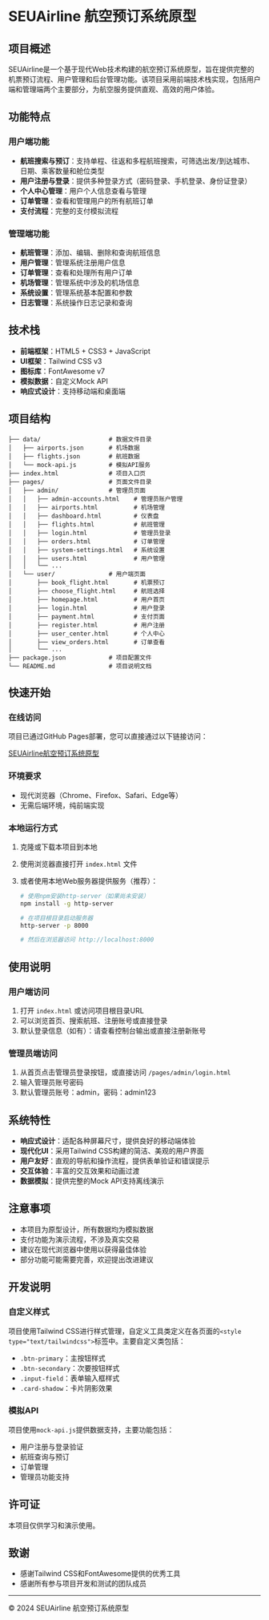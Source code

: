 # SEUAirline 航空预订系统原型

## 项目概述

SEUAirline是一个基于现代Web技术构建的航空预订系统原型，旨在提供完整的机票预订流程、用户管理和后台管理功能。该项目采用前端技术栈实现，包括用户端和管理端两个主要部分，为航空服务提供直观、高效的用户体验。

## 功能特点

### 用户端功能
- **航班搜索与预订**：支持单程、往返和多程航班搜索，可筛选出发/到达城市、日期、乘客数量和舱位类型
- **用户注册与登录**：提供多种登录方式（密码登录、手机登录、身份证登录）
- **个人中心管理**：用户个人信息查看与管理
- **订单管理**：查看和管理用户的所有航班订单
- **支付流程**：完整的支付模拟流程

### 管理端功能
- **航班管理**：添加、编辑、删除和查询航班信息
- **用户管理**：管理系统注册用户信息
- **订单管理**：查看和处理所有用户订单
- **机场管理**：管理系统中涉及的机场信息
- **系统设置**：管理系统基本配置和参数
- **日志管理**：系统操作日志记录和查询

## 技术栈

- **前端框架**：HTML5 + CSS3 + JavaScript
- **UI框架**：Tailwind CSS v3
- **图标库**：FontAwesome v7
- **模拟数据**：自定义Mock API
- **响应式设计**：支持移动端和桌面端

## 项目结构

```
├── data/                   # 数据文件目录
│   ├── airports.json       # 机场数据
│   ├── flights.json        # 航班数据
│   └── mock-api.js         # 模拟API服务
├── index.html              # 项目入口页
├── pages/                  # 页面文件目录
│   ├── admin/              # 管理员页面
│   │   ├── admin-accounts.html    # 管理员账户管理
│   │   ├── airports.html          # 机场管理
│   │   ├── dashboard.html         # 仪表盘
│   │   ├── flights.html           # 航班管理
│   │   ├── login.html             # 管理员登录
│   │   ├── orders.html            # 订单管理
│   │   ├── system-settings.html   # 系统设置
│   │   ├── users.html             # 用户管理
│   │   └── ...
│   └── user/               # 用户端页面
│       ├── book_flight.html       # 机票预订
│       ├── choose_flight.html     # 航班选择
│       ├── homepage.html          # 用户首页
│       ├── login.html             # 用户登录
│       ├── payment.html           # 支付页面
│       ├── register.html          # 用户注册
│       ├── user_center.html       # 个人中心
│       ├── view_orders.html       # 订单查看
│       └── ...
├── package.json            # 项目配置文件
└── README.md               # 项目说明文档
```

## 快速开始

### 在线访问

项目已通过GitHub Pages部署，您可以直接通过以下链接访问：

[SEUAirline航空预订系统原型](https://seuairline.github.io/)

### 环境要求

- 现代浏览器（Chrome、Firefox、Safari、Edge等）
- 无需后端环境，纯前端实现

### 本地运行方式

1. 克隆或下载本项目到本地
2. 使用浏览器直接打开 `index.html` 文件
3. 或者使用本地Web服务器提供服务（推荐）：
   
   ```bash
   # 使用npm安装http-server（如果尚未安装）
   npm install -g http-server
   
   # 在项目根目录启动服务器
   http-server -p 8000
   
   # 然后在浏览器访问 http://localhost:8000
   ```

## 使用说明

### 用户端访问
1. 打开 `index.html` 或访问项目根目录URL
2. 可以浏览首页、搜索航班、注册账号或直接登录
3. 默认登录信息（如有）：请查看控制台输出或直接注册新账号

### 管理员端访问
1. 从首页点击管理员登录按钮，或直接访问 `/pages/admin/login.html`
2. 输入管理员账号密码
3. 默认管理员账号：admin，密码：admin123

## 系统特性

- **响应式设计**：适配各种屏幕尺寸，提供良好的移动端体验
- **现代化UI**：采用Tailwind CSS构建的简洁、美观的用户界面
- **用户友好**：直观的导航和操作流程，提供表单验证和错误提示
- **交互体验**：丰富的交互效果和动画过渡
- **数据模拟**：提供完整的Mock API支持离线演示

## 注意事项

- 本项目为原型设计，所有数据均为模拟数据
- 支付功能为演示流程，不涉及真实交易
- 建议在现代浏览器中使用以获得最佳体验
- 部分功能可能需要完善，欢迎提出改进建议

## 开发说明

### 自定义样式
项目使用Tailwind CSS进行样式管理，自定义工具类定义在各页面的`<style type="text/tailwindcss">`标签中。主要自定义类包括：

- `.btn-primary`：主按钮样式
- `.btn-secondary`：次要按钮样式
- `.input-field`：表单输入框样式
- `.card-shadow`：卡片阴影效果

### 模拟API
项目使用`mock-api.js`提供数据支持，主要功能包括：

- 用户注册与登录验证
- 航班查询与预订
- 订单管理
- 管理员功能支持

## 许可证

本项目仅供学习和演示使用。

## 致谢

- 感谢Tailwind CSS和FontAwesome提供的优秀工具
- 感谢所有参与项目开发和测试的团队成员

---

© 2024 SEUAirline 航空预订系统原型